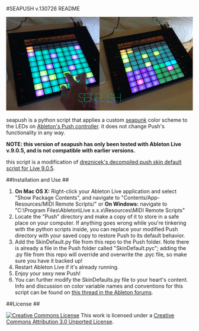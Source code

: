 #SEAPUSH v.130726 README

![](https://github.com/mrk/seapush/blob/master/seapush.png?raw=true)

seapush is a python script that applies a custom [seapunk](http://images.google.com/images?q=seapunk) color scheme to the LEDs on [Ableton's Push controller](https://www.ableton.com/push/).  it does not change Push's functionality in any way.

**NOTE: this version of seapush has only been tested with Ableton Live v.9.0.5, and is not compatible with earlier versions.**

this script is a modification of [dreznicek's decompiled push skin default script for Live 9.0.5](https://github.com/dreznicek/AbletonLive9_SkinDefault/tree/9.0.5).


##Installation and Use ##

1. **On Mac OS X:** Right-click your Ableton Live application and select "Show Package Contents", and navigate to "Contents/App-Resources/MIDI Remote Scripts/" or **On Windows:** navigate to "C:\Program Files\Ableton\Live x.x.x\Resources\MIDI Remote Scripts"
2. Locate the "Push" directory and make a copy of it to store in a safe place on your computer.  If anything goes wrong while you're tinkering with the python scripts inside, you can replace your modified Push directory with your saved copy to restore Push to its default behavior.
3. Add the SkinDefault.py file from this repo to the Push folder.  Note there is already a file in the Push folder called "SkinDefault.pyc"; adding the .py file from this repo will override and overwrite the .pyc file, so make sure you have it backed up!
4. Restart Ableton Live if it's already running.
5. Enjoy your sexy new Push!
6. You can further modify the SkinDefaults.py file to your heart's content.  Info and discussion on color variable names and conventions for this script can be found on [this thread in the Ableton forums](https://forum.ableton.com/viewtopic.php?f=55&t=192043).

##License ##

[![Creative Commons License](http://i.creativecommons.org/l/by/3.0/88x31.png)](http://creativecommons.org/licenses/by/3.0/)
This work is licensed under a [Creative Commons Attribution 3.0 Unported License](http://creativecommons.org/licenses/by/3.0/).
